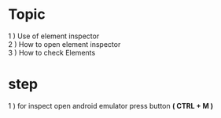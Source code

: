 # Topic

1 ) Use of element inspector <br>
2 ) How to open element inspector<br>
3 ) How to check Elements<br>



# step

1 ) for inspect open android emulator press button <b> ( CTRL + M ) </b>
